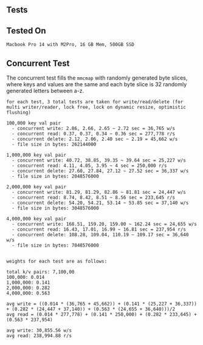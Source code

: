 ## Tests


## Tested On

`Macbook Pro 14 with M2Pro, 16 GB Mem, 500GB SSD`


## Concurrent Test

The concurrent test fills the `mmcmap` with randomly generated byte slices, where keys and values are the same and each byte slice is 32 randomly generated letters between a-z.
```
for each test, 3 total tests are taken for write/read/delete (for multi writer/reader, lock free, lock on dynamic resize, optimistic flushing)

100,000 key val pair
  - concurrent write: 2.86, 2.66, 2.65 ~ 2.72 sec = 36,765 w/s
  - concurrent read: 0.37, 0.37, 0.34 ~ 0.36 sec = 277,778 r/s
  - concurrent delete: 2.12, 2.06, 2.40 sec ~ 2.19 = 45,662 w/s
  - file size in bytes: 262144000

1,000,000 key val pair
  - concurrent write: 40.72, 38.85, 39.35 ~ 39.64 sec = 25,227 w/s
  - concurrent read: 4.11, 4.05, 3.95 ~ 4 sec = 250,000 r/s
  - concurrent delete: 27.60, 27.84, 27.12 ~ 27.52 sec = 36,337 w/s
  - file size in bytes: 2048576000

2,000,000 key val pair
  - concurrent write: 81.29, 81.29, 82.86 ~ 81.81 sec = 24,447 w/s
  - concurrent read: 8.74, 8.42, 8.51 ~ 8.56 sec = 233,645 r/s
  - concurrent delete: 54.20, 54.21, 53.14 ~ 53.85 sec = 37,140 w/s
  - file size in bytes: 3048576000

4,000,000 key val pair
  - concurrent write: 168.51, 159.20, 159.00 ~ 162.24 sec = 24,655 w/s
  - concurrent read: 16.43, 17.01, 16.99 ~ 16.81 sec = 237,954 r/s
  - concurrent delete: 108.28, 109.04, 110.19 ~ 109.17 sec = 36,640 w/s
  - file size in bytes: 7048576000


weights for each test are as follows:

total k/v pairs: 7,100,00
100,000: 0.014
1,000,000: 0.141
2,000,000: 0.282
4,000,000: 0.563

avg write = ((0.014 * (36,765 + 45,662)) + (0.141 * (25,227 + 36,337)) + (0.282 * (24,447 + 37,140)) + (0.563 * (24,655 + 36,640)))/2
avg read = (0.014 * 277,778) + (0.141 * 250,000) + (0.282 * 233,645) + (0.563 * 237,954)

avg write: 30,855.56 w/s
avg read: 238,994.88 r/s
```